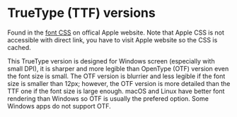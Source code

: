 # TrueType (TTF) versions
Found in the [font CSS](https://www.apple.com/wss/fonts) on offical Apple website. Note that Apple CSS is not accessible with direct link, you have to visit Apple website so the CSS is cached.

This TrueType version is designed for Windows screen (especially with small DPI), it is sharper and more legible than OpenType (OTF) version even the font size is small. The OTF version is blurrier and less legible if the font size is smaller than 12px; however, the OTF version is more detailed than the TTF one if the font size is large enough. macOS and Linux have better font rendering than Windows so OTF is usually the prefered option. Some Windows apps do not support OTF.
